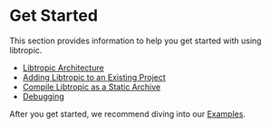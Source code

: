 # Get Started
This section provides information to help you get started with using libtropic.

- [Libtropic Architecture](libtropic_architecture.md)
- [Adding Libtropic to an Existing Project](adding_to_project.md)
- [Compile Libtropic as a Static Archive](compile_as_static_archive.md)
- [Debugging](debugging.md)

After you get started, we recommend diving into our [Examples](../examples/index.md).